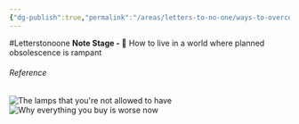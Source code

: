 ```yaml
---
{"dg-publish":true,"permalink":"/areas/letters-to-no-one/ways-to-overcome-planned-obsolescence/","dgPassFrontmatter":true,"noteIcon":"1","created":"2023-11-23T19:02:51.022+05:30","updated":"2023-12-12T01:12:41.883+05:30"}
---
```


#Letterstonoone 
**Note Stage - 🌱**
How to live in a world where planned obsolescence is rampant
###### Reference
![The lamps that you're not allowed to have](https://www.youtube.com/watch?v=klaJqofCsu4)
![Why everything you buy is worse now](https://www.youtube.com/watch?v=DHXBacEH0qo&list=WL&index=65)